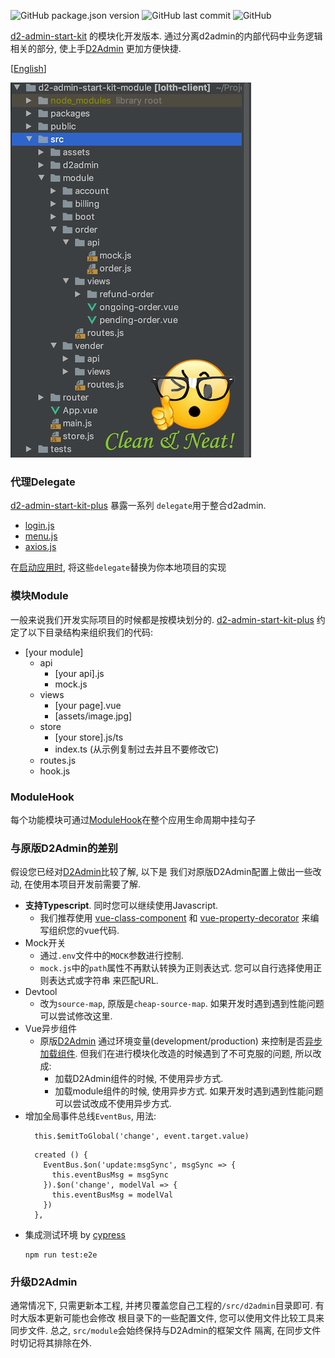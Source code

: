 ![GitHub package.json version](https://img.shields.io/github/package-json/v/hank-cp/d2-admin-start-kit-plus)
![GitHub last commit](https://img.shields.io/github/last-commit/hank-cp/d2-admin-start-kit-plus)
![GitHub](https://img.shields.io/github/license/hank-cp/d2-admin-start-kit-plus)

[d2-admin-start-kit](https://github.com/d2-projects/d2-admin-start-kit) 的模块化开发版本.
通过分离d2admin的内部代码中业务逻辑相关的部分, 使上手[D2Admin](https://github.com/d2-projects/d2-admin)
更加方便快捷.
 
 [[English](README.md)]
 
![](directory.png?raw=true)
 
### 代理Delegate
[d2-admin-start-kit-plus](https://github.com/hank-cp/d2-admin-start-kit-plus) 暴露一系列
`delegate`用于整合d2admin.
* [login.js](/src/d2admin/delegate/login.js) 
* [menu.js](/src/d2admin/delegate/menu.js)
* [axios.js](/src/d2admin/delegate/axios.js)

在[启动应用时](/src/main.ts), 将这些`delegate`替换为你本地项目的实现

### 模块Module
一般来说我们开发实际项目的时候都是按模块划分的.
[d2-admin-start-kit-plus](https://github.com/hank-cp/d2-admin-start-kit-plus)
约定了以下目录结构来组织我们的代码: 
* [your module]
    * api
        * [your api].js
        * mock.js
    * views
        * [your page].vue
        * [assets/image.jpg]
    * store
        * [your store].js/ts
        * index.ts (从示例复制过去并且不要修改它)
    * routes.js
    * hook.js
    
### ModuleHook
每个功能模块可通过[ModuleHook](/src/d2admin/module/types.d.ts)在整个应用生命周期中挂勾子

### 与原版D2Admin的差别
假设您已经对[D2Admin](https://github.com/d2-projects/d2-admin)比较了解, 以下是
我们对原版D2Admin配置上做出一些改动, 在使用本项目开发前需要了解.
* **支持Typescript**. 同时您可以继续使用Javascript.
    * 我们推荐使用 [vue-class-component](https://github.com/vuejs/vue-class-component)
      和 [vue-property-decorator](https://github.com/kaorun343/vue-property-decorator)
      来编写组织您的vue代码. 
* Mock开关
    * 通过`.env`文件中的`MOCK`参数进行控制.
    * `mock.js`中的`path`属性不再默认转换为正则表达式. 您可以自行选择使用正则表达式或字符串
    来匹配URL.
* Devtool
    * 改为`source-map`, 原版是`cheap-source-map`. 如果开发时遇到遇到性能问题可以尝试修改这里.
* Vue异步组件
    * 原版[D2Admin](https://github.com/d2-projects/d2-admin) 通过环境变量(development/production)
    来控制是否[异步加载组件](https://cn.vuejs.org/v2/guide/components-dynamic-async.html#%E5%BC%82%E6%AD%A5%E7%BB%84%E4%BB%B6). 
    但我们在进行模块化改造的时候遇到了不可克服的问题, 所以改成:
        * 加载D2Admin组件的时候, 不使用异步方式.
        * 加载module组件的时候, 使用异步方式. 如果开发时遇到遇到性能问题可以尝试改成不使用异步方式.
* 增加全局事件总线`EventBus`, 用法:
  ```
    this.$emitToGlobal('change', event.target.value)
  ```
  ```
    created () {
      EventBus.$on('update:msgSync', msgSync => {
        this.eventBusMsg = msgSync
      }).$on('change', modelVal => {
        this.eventBusMsg = modelVal
      })
    },
  ```
* 集成测试环境 by [cypress](https://www.cypress.io/)
    ```
    npm run test:e2e
    ```

### 升级D2Admin
通常情况下, 只需更新本工程, 并拷贝覆盖您自己工程的`/src/d2admin`目录即可. 有时大版本更新可能也会修改
根目录下的一些配置文件, 您可以使用文件比较工具来同步文件. 总之, `src/module`会始终保持与D2Admin的框架文件
隔离, 在同步文件时切记将其排除在外.
